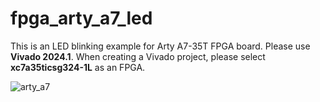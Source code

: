# fpga_arty_a7_led

This is an LED blinking example for Arty A7-35T FPGA board.
Please use **Vivado 2024.1**. 
When creating a Vivado project, please select **xc7a35ticsg324-1L** as an FPGA. 

![arty_a7](https://github.com/user-attachments/assets/4ed408a0-54ab-46a5-bcc2-693168814cb5)
